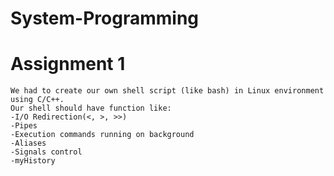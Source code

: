 # System-Programming


# Assignment 1

```
We had to create our own shell script (like bash) in Linux environment using C/C++.
Our shell should have function like:
-I/O Redirection(<, >, >>)
-Pipes
-Execution commands running on background
-Aliases
-Signals control
-myHistory
```
